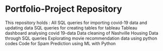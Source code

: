 # Portfolio-Project Repository
This repository holds :
All SQL queries for importing covid-19 data and updating data
SQL queries for creating tables for tableau
Tableau dashboard analysing covid 19-data
Data cleaning of Nashville Housing Data through SQL queries
Explorating movie recommendation data using python codes 
Code for Spam Prediction using ML with Python
